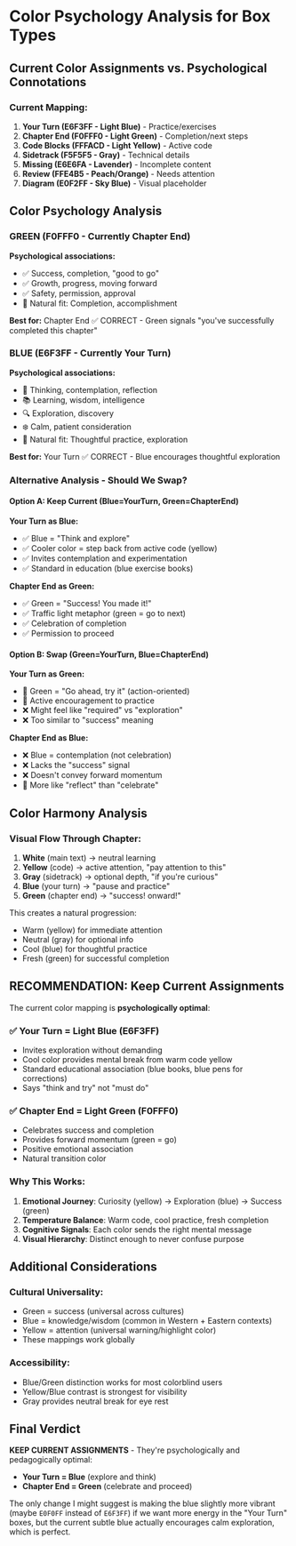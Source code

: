 # Color Psychology Analysis for Box Types

## Current Color Assignments vs. Psychological Connotations

### Current Mapping:
1. **Your Turn (E6F3FF - Light Blue)** - Practice/exercises
2. **Chapter End (F0FFF0 - Light Green)** - Completion/next steps
3. **Code Blocks (FFFACD - Light Yellow)** - Active code
4. **Sidetrack (F5F5F5 - Gray)** - Technical details
5. **Missing (E6E6FA - Lavender)** - Incomplete content
6. **Review (FFE4B5 - Peach/Orange)** - Needs attention
7. **Diagram (E0F2FF - Sky Blue)** - Visual placeholder

## Color Psychology Analysis

### GREEN (F0FFF0 - Currently Chapter End)
**Psychological associations:**
- ✅ Success, completion, "good to go"
- ✅ Growth, progress, moving forward
- ✅ Safety, permission, approval
- 🎯 Natural fit: Completion, accomplishment

**Best for:** Chapter End ✅ CORRECT - Green signals "you've successfully completed this chapter"

### BLUE (E6F3FF - Currently Your Turn)
**Psychological associations:**
- 💭 Thinking, contemplation, reflection
- 📚 Learning, wisdom, intelligence
- 🔍 Exploration, discovery
- ❄️ Calm, patient consideration
- 🎯 Natural fit: Thoughtful practice, exploration

**Best for:** Your Turn ✅ CORRECT - Blue encourages thoughtful exploration

### Alternative Analysis - Should We Swap?

#### Option A: Keep Current (Blue=YourTurn, Green=ChapterEnd)
**Your Turn as Blue:**
- ✅ Blue = "Think and explore" 
- ✅ Cooler color = step back from active code (yellow)
- ✅ Invites contemplation and experimentation
- ✅ Standard in education (blue exercise books)

**Chapter End as Green:**
- ✅ Green = "Success! You made it!"
- ✅ Traffic light metaphor (green = go to next)
- ✅ Celebration of completion
- ✅ Permission to proceed

#### Option B: Swap (Green=YourTurn, Blue=ChapterEnd)
**Your Turn as Green:**
- 🤔 Green = "Go ahead, try it" (action-oriented)
- 🤔 Active encouragement to practice
- ❌ Might feel like "required" vs "exploration"
- ❌ Too similar to "success" meaning

**Chapter End as Blue:**
- ❌ Blue = contemplation (not celebration)
- ❌ Lacks the "success" signal
- ❌ Doesn't convey forward momentum
- 🤔 More like "reflect" than "celebrate"

## Color Harmony Analysis

### Visual Flow Through Chapter:
1. **White** (main text) → neutral learning
2. **Yellow** (code) → active attention, "pay attention to this"
3. **Gray** (sidetrack) → optional depth, "if you're curious"
4. **Blue** (your turn) → "pause and practice"
5. **Green** (chapter end) → "success! onward!"

This creates a natural progression:
- Warm (yellow) for immediate attention
- Neutral (gray) for optional info  
- Cool (blue) for thoughtful practice
- Fresh (green) for successful completion

## RECOMMENDATION: Keep Current Assignments

The current color mapping is **psychologically optimal**:

### ✅ Your Turn = Light Blue (E6F3FF)
- Invites exploration without demanding
- Cool color provides mental break from warm code yellow
- Standard educational association (blue books, blue pens for corrections)
- Says "think and try" not "must do"

### ✅ Chapter End = Light Green (F0FFF0)
- Celebrates success and completion
- Provides forward momentum (green = go)
- Positive emotional association
- Natural transition color

### Why This Works:
1. **Emotional Journey**: Curiosity (yellow) → Exploration (blue) → Success (green)
2. **Temperature Balance**: Warm code, cool practice, fresh completion
3. **Cognitive Signals**: Each color sends the right mental message
4. **Visual Hierarchy**: Distinct enough to never confuse purpose

## Additional Considerations

### Cultural Universality:
- Green = success (universal across cultures)
- Blue = knowledge/wisdom (common in Western + Eastern contexts)
- Yellow = attention (universal warning/highlight color)
- These mappings work globally

### Accessibility:
- Blue/Green distinction works for most colorblind users
- Yellow/Blue contrast is strongest for visibility
- Gray provides neutral break for eye rest

## Final Verdict

**KEEP CURRENT ASSIGNMENTS** - They're psychologically and pedagogically optimal:
- **Your Turn = Blue** (explore and think)
- **Chapter End = Green** (celebrate and proceed)

The only change I might suggest is making the blue slightly more vibrant (maybe `E0F0FF` instead of `E6F3FF`) if we want more energy in the "Your Turn" boxes, but the current subtle blue actually encourages calm exploration, which is perfect.